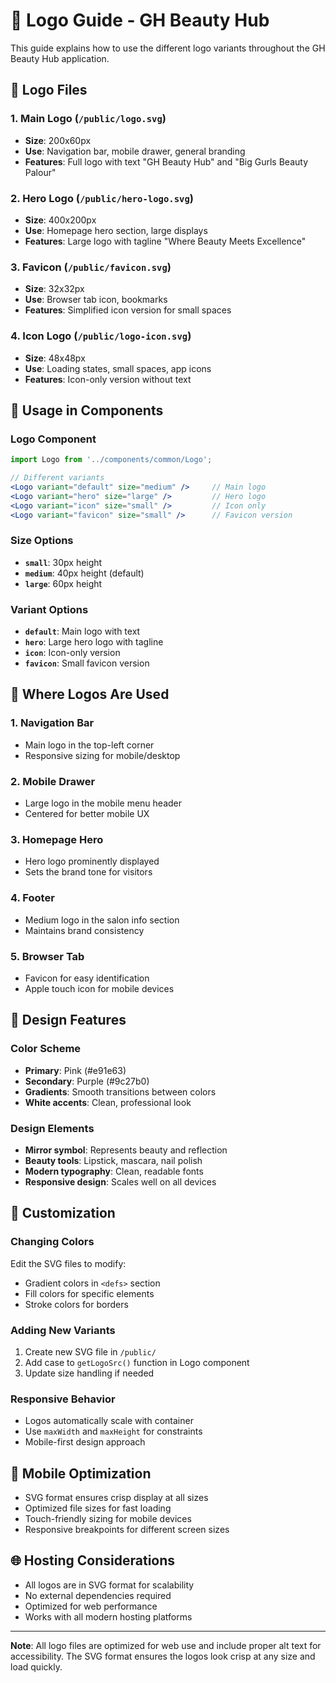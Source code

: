 # 🎨 Logo Guide - GH Beauty Hub

This guide explains how to use the different logo variants throughout the GH Beauty Hub application.

## 📁 Logo Files

### 1. **Main Logo** (`/public/logo.svg`)
- **Size**: 200x60px
- **Use**: Navigation bar, mobile drawer, general branding
- **Features**: Full logo with text "GH Beauty Hub" and "Big Gurls Beauty Palour"

### 2. **Hero Logo** (`/public/hero-logo.svg`)
- **Size**: 400x200px
- **Use**: Homepage hero section, large displays
- **Features**: Large logo with tagline "Where Beauty Meets Excellence"

### 3. **Favicon** (`/public/favicon.svg`)
- **Size**: 32x32px
- **Use**: Browser tab icon, bookmarks
- **Features**: Simplified icon version for small spaces

### 4. **Icon Logo** (`/public/logo-icon.svg`)
- **Size**: 48x48px
- **Use**: Loading states, small spaces, app icons
- **Features**: Icon-only version without text

## 🚀 Usage in Components

### Logo Component
```jsx
import Logo from '../components/common/Logo';

// Different variants
<Logo variant="default" size="medium" />     // Main logo
<Logo variant="hero" size="large" />         // Hero logo
<Logo variant="icon" size="small" />         // Icon only
<Logo variant="favicon" size="small" />      // Favicon version
```

### Size Options
- **`small`**: 30px height
- **`medium`**: 40px height (default)
- **`large`**: 60px height

### Variant Options
- **`default`**: Main logo with text
- **`hero`**: Large hero logo with tagline
- **`icon`**: Icon-only version
- **`favicon`**: Small favicon version

## 🎯 Where Logos Are Used

### 1. **Navigation Bar**
- Main logo in the top-left corner
- Responsive sizing for mobile/desktop

### 2. **Mobile Drawer**
- Large logo in the mobile menu header
- Centered for better mobile UX

### 3. **Homepage Hero**
- Hero logo prominently displayed
- Sets the brand tone for visitors

### 4. **Footer**
- Medium logo in the salon info section
- Maintains brand consistency

### 5. **Browser Tab**
- Favicon for easy identification
- Apple touch icon for mobile devices

## 🎨 Design Features

### Color Scheme
- **Primary**: Pink (#e91e63)
- **Secondary**: Purple (#9c27b0)
- **Gradients**: Smooth transitions between colors
- **White accents**: Clean, professional look

### Design Elements
- **Mirror symbol**: Represents beauty and reflection
- **Beauty tools**: Lipstick, mascara, nail polish
- **Modern typography**: Clean, readable fonts
- **Responsive design**: Scales well on all devices

## 🔧 Customization

### Changing Colors
Edit the SVG files to modify:
- Gradient colors in `<defs>` section
- Fill colors for specific elements
- Stroke colors for borders

### Adding New Variants
1. Create new SVG file in `/public/`
2. Add case to `getLogoSrc()` function in Logo component
3. Update size handling if needed

### Responsive Behavior
- Logos automatically scale with container
- Use `maxWidth` and `maxHeight` for constraints
- Mobile-first design approach

## 📱 Mobile Optimization

- SVG format ensures crisp display at all sizes
- Optimized file sizes for fast loading
- Touch-friendly sizing for mobile devices
- Responsive breakpoints for different screen sizes

## 🌐 Hosting Considerations

- All logos are in SVG format for scalability
- No external dependencies required
- Optimized for web performance
- Works with all modern hosting platforms

---

**Note**: All logo files are optimized for web use and include proper alt text for accessibility. The SVG format ensures the logos look crisp at any size and load quickly.
